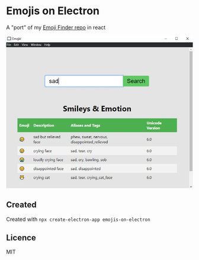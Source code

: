 # Emojis on Electron

A "port" of my [Emoji Finder repo](https://github.com/Zeyu-Li/emoji-finder) in react

![snapshot](img/snapshot.jpg)

## Created

Created with `npx create-electron-app emojis-on-electron`

## Licence

MIT